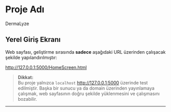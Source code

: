 # Proje Adı

DermaLyze

## Yerel Giriş Ekranı

Web sayfası, geliştirme sırasında **sadece** aşağıdaki URL üzerinden çalışacak şekilde yapılandırılmıştır:

http://127.0.0.1:5000/HomeScreen.html


> **Dikkat:**  
> Bu proje yalnızca `localhost` http://127.0.0.1:5000 üzerinde test edilmiştir. Başka bir sunucu ya da domain üzerinden yayınlamaya çalışmak, web sayfasının doğru şekilde yüklenmesini ve çalışmasını bozabilir.

---
